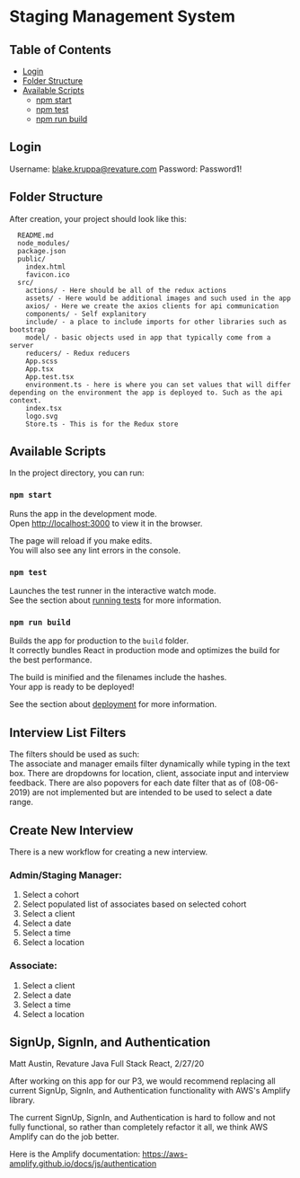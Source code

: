# Staging Management System
## Table of Contents
- [Login](#login)
- [Folder Structure](#folder-structure)
- [Available Scripts](#available-scripts)
  - [npm start](#npm-start)
  - [npm test](#npm-test)
  - [npm run build](#npm-run-build)

## Login
Username: blake.kruppa@revature.com
Password: Password1!

## Folder Structure

After creation, your project should look like this:

```
  README.md
  node_modules/
  package.json
  public/
    index.html
    favicon.ico
  src/
    actions/ - Here should be all of the redux actions
    assets/ - Here would be additional images and such used in the app
    axios/ - Here we create the axios clients for api communication
    components/ - Self explanitory
    include/ - a place to include imports for other libraries such as bootstrap
    model/ - basic objects used in app that typically come from a server
    reducers/ - Redux reducers
    App.scss
    App.tsx
    App.test.tsx
    environment.ts - here is where you can set values that will differ depending on the environment the app is deployed to. Such as the api context.
    index.tsx
    logo.svg
    Store.ts - This is for the Redux store
```

## Available Scripts

In the project directory, you can run:

### `npm start`

Runs the app in the development mode.<br>
Open [http://localhost:3000](http://localhost:3000) to view it in the browser.

The page will reload if you make edits.<br>
You will also see any lint errors in the console.

### `npm test`

Launches the test runner in the interactive watch mode.<br>
See the section about [running tests](#running-tests) for more information.

### `npm run build`

Builds the app for production to the `build` folder.<br>
It correctly bundles React in production mode and optimizes the build for the best performance.

The build is minified and the filenames include the hashes.<br>
Your app is ready to be deployed!

See the section about [deployment](#deployment) for more information.

## Interview List Filters

The filters should be used as such:<br>
The associate and manager emails filter dynamically while typing in the text box.
There are dropdowns for location, client, associate input and interview feedback.
There are also popovers for each date filter that as of (08-06-2019) are not 
implemented but are intended to be used to select a date range.

## Create New Interview

There is a new workflow for creating a new interview.

### Admin/Staging Manager: 
1. Select a cohort
2. Select populated list of associates based on selected cohort
3. Select a client
4. Select a date
5. Select a time
6. Select a location

### Associate:
1. Select a client
2. Select a date
3. Select a time
4. Select a location

## SignUp, SignIn, and Authentication
Matt Austin, Revature Java Full Stack React, 2/27/20

After working on this app for our P3, we would recommend replacing all current SignUp, SignIn, and Authentication functionality with AWS's Amplify library.

The current SignUp, SignIn, and Authentication is hard to follow and not fully functional, so rather than completely refactor it all, we think AWS Amplify can do the job better.

Here is the Amplify documentation: https://aws-amplify.github.io/docs/js/authentication



